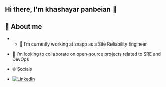 ## Hi there, I'm khashayar panbeian 👋

## 💫 About me
- - 🔭 I’m currently working at snapp as a Site Reliability Engineer
- 👯 I’m looking to collaborate on open-source projects related to SRE and DevOps


- 🌐 Socials
- [![LinkedIn](https://img.shields.io/badge/LinkedIn-Profile-blue?style=flat-square&logo=linkedin)](https://www.linkedin.com/in/khashayar-panbeian-8533a1201/)
